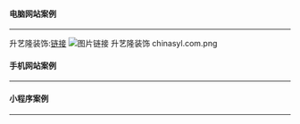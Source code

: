#### 电脑网站案例
******
升艺隆装饰:[链接](https://blog.alonesky.com)
![图片链接](https://file.alonesky.com/images/wallpaper/8d7be52995c0490262240cc6a7c3bfac.jpg)
升艺隆装饰 chinasyl.com.png
#### 手机网站案例
******

#### 小程序案例
******
